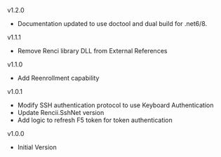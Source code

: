 v1.2.0
- Documentation updated to use doctool and dual build for .net6/8.

v1.1.1
- Remove Renci library DLL from External References

v1.1.0
- Add Reenrollment capability

v1.0.1
- Modify SSH authentication protocol to use Keyboard Authentication
- Update Rencii.SshNet version
- Add logic to refresh F5 token for token authentication

v1.0.0
- Initial Version
